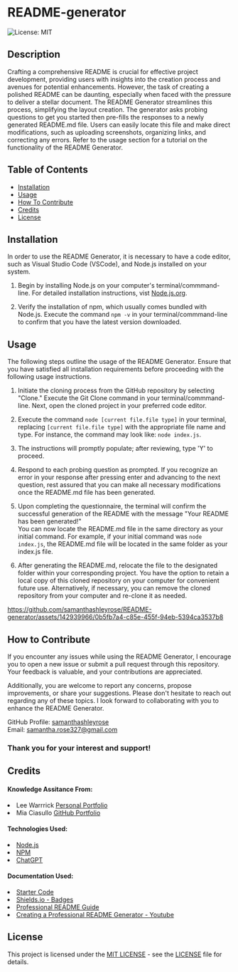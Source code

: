 # README-generator
![License: MIT](https://img.shields.io/badge/License-MIT-yellow.svg)

## Description

Crafting a comprehensive README is crucial for effective project development, providing users with insights into the creation process and avenues for potential enhancements. However, the task of creating a polished README can be daunting, especially when faced with the pressure to deliver a stellar document. The README Generator streamlines this process, simplifying the layout creation. The generator asks probing questions to get you started then pre-fills the responses to a newly generated README.md file. Users can easily locate this file and make direct modifications, such as uploading screenshots, organizing links, and correcting any errors. Refer to the usage section for a tutorial on the functionality of the README Generator.

## Table of Contents

- [Installation](#installation)
- [Usage](#usage)
- [How To Contribute](#how-to-contribute)
- [Credits](#credits)
- [License](#license)

## Installation

In order to use the README Generator, it is necessary to have a code editor, such as Visual Studio Code (VSCode), and Node.js installed on your system.

1. Begin by installing Node.js on your computer's terminal/commmand-line. For detailed installation instructions, vist <a href='https://nodejs.org/en'>Node.js.org</a>.

2. Verify the installation of npm, which usually comes bundled with Node.js. Execute the command `npm -v` in your terminal/commmand-line to confirm that you have the latest version downloaded.

## Usage

The following steps outline the usage of the README Generator. Ensure that you have satisfied all installation requirements before proceeding with the following usage instructions.

1. Initiate the cloning process from the GitHub repository by selecting "Clone." Execute the Git Clone command in your terminal/commmand-line. Next, open the cloned project in your preferred code editor.

2. Execute the command `node [current file.file type]` in your terminal, replacing `[current file.file type]` with the appropriate file name and type. For instance, the command may look like: `node index.js`.

3. The instructions will promptly populate; after reviewing, type 'Y' to proceed.

4. Respond to each probing question as prompted. If you recognize an error in your response after pressing enter and advancing to the next question, rest assured that you can make all necessary modifications once the README.md file has been generated.

5. Upon completing the questionnaire, the terminal will confirm the successful generation of the README with the message "Your README has been generated!" <br> You can now locate the README.md file in the same directory as your initial command. For example, if your initial command was `node index.js`, the README.md file will be located in the same folder as your index.js file.

6. After generating the README.md, relocate the file to the designated folder within your corresponding project. You have the option to retain a local copy of this cloned repository on your computer for convenient future use. Alternatively, if necessary, you can remove the cloned repository from your computer and re-clone it as needed.

https://github.com/samanthashleyrose/README-generator/assets/142939966/0b5fb7a4-c85e-455f-94eb-5394ca3537b8

## How to Contribute

If you encounter any issues while using the README Generator, I encourage you to open a new issue or submit a pull request through this repository. Your feedback is valuable, and your contributions are appreciated.

Additionally, you are welcome to report any concerns, propose improvements, or share your suggestions. Please don't hesitate to reach out regarding any of these topics. I look forward to collaborating with you to enhance the README Generator.

GitHub Profile: <a href="https://github.com/samanthashleyrose">samanthashleyrose</a><br>
Email: samantha.rose327@gmail.com

### Thank you for your interest and support!

## Credits

#### Knowledge Assitance From:
<li>Lee Warrrick <a href="https://leewarrick.com/">Personal Portfolio</a></li>
<li>Mia Ciasullo <a href="https://github.com/miacias">GitHub Portfolio</a></li>

#### Technologies Used:
<li><a href="https://nodejs.org/en/">Node.js</a></li>
<li><a href="https://www.npmjs.com/package/inquirer/v/8.2.4?activeTab=readme#prompt">NPM</a></li>
<li><a href="https://chat.openai.com/">ChatGPT</a></li>

#### Documentation Used:
<li><a href="https://github.com/coding-boot-camp/potential-enigma">Starter Code</a></li>
<li><a href="https://shields.io/badges/git-hub-license">Shields.io - Badges</a></li>
<li><a href="https://coding-boot-camp.github.io/full-stack/github/professional-readme-guide">Professional README Guide</a></li>
<li><a href="https://www.youtube.com/watch?v=xMoAZVIiGT0">Creating a Professional README Generator - Youtube</a></li>


## License

This project is licensed under the <a href="https://opensource.org/licenses/MIT">MIT LICENSE</a> - see the [LICENSE](./LICENSE) file for details.
